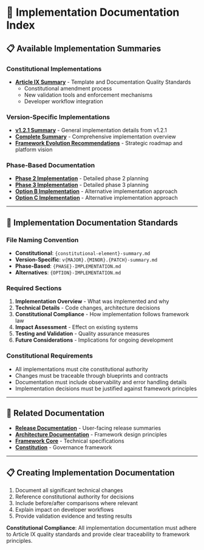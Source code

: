 <!--
@aegisFrameworkVersion: 2.4.0
@intent: Navigation index for implementation documentation
-->

# 🔧 Implementation Documentation Index

## 📋 **Available Implementation Summaries**

### **Constitutional Implementations**
- **[Article IX Summary](./article-ix-summary.md)** - Template and Documentation Quality Standards
  - Constitutional amendment process
  - New validation tools and enforcement mechanisms
  - Developer workflow integration

### **Version-Specific Implementations**
- **[v1.2.1 Summary](./v1.2.1-summary.md)** - General implementation details from v1.2.1
- **[Complete Summary](./complete-summary.md)** - Comprehensive implementation overview
- **[Framework Evolution Recommendations](./framework-evolution-recommendations.md)** - Strategic roadmap and platform vision

### **Phase-Based Documentation**
- **[Phase 2 Implementation](./PHASE-2-IMPLEMENTATION.md)** - Detailed phase 2 planning
- **[Phase 3 Implementation](./PHASE-3-IMPLEMENTATION.md)** - Detailed phase 3 planning
- **[Option B Implementation](./OPTION-B-IMPLEMENTATION.md)** - Alternative implementation approach
- **[Option C Implementation](./OPTION-C-IMPLEMENTATION.md)** - Alternative implementation approach

---

## 📝 **Implementation Documentation Standards**

### **File Naming Convention**
- **Constitutional**: `{constitutional-element}-summary.md`
- **Version-Specific**: `v{MAJOR}.{MINOR}.{PATCH}-summary.md`
- **Phase-Based**: `{PHASE}-IMPLEMENTATION.md`
- **Alternatives**: `{OPTION}-IMPLEMENTATION.md`

### **Required Sections**
1. **Implementation Overview** - What was implemented and why
2. **Technical Details** - Code changes, architecture decisions
3. **Constitutional Compliance** - How implementation follows framework law
4. **Impact Assessment** - Effect on existing systems
5. **Testing and Validation** - Quality assurance measures
6. **Future Considerations** - Implications for ongoing development

### **Constitutional Requirements**
- All implementations must cite constitutional authority
- Changes must be traceable through blueprints and contracts
- Documentation must include observability and error handling details
- Implementation decisions must be justified against framework principles

---

## 🔗 **Related Documentation**

- **[Release Documentation](../releases/)** - User-facing release summaries
- **[Architecture Documentation](../architecture.md)** - Framework design principles
- **[Framework Core](../../framework/framework-core-v1.0.0-alpha.md)** - Technical specifications
- **[Constitution](../../CONSTITUTION.md)** - Governance framework

---

## 📋 **Creating Implementation Documentation**

1. Document all significant technical changes
2. Reference constitutional authority for decisions
3. Include before/after comparisons where relevant
4. Explain impact on developer workflows
5. Provide validation evidence and testing results

**Constitutional Compliance**: All implementation documentation must adhere to Article IX quality standards and provide clear traceability to framework principles.
